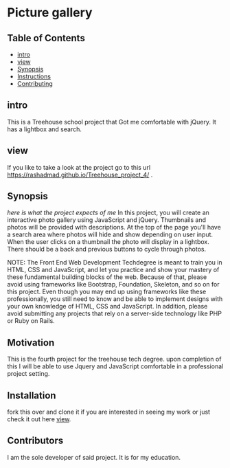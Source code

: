 # Picture gallery

## Table of Contents

* [intro](#intro)
* [view](#view)
* [Synopsis](#view)
* [Instructions](#instructions)
* [Contributing](#contributing)

## intro
This is a Treehouse school project that Got me comfortable with jQuery. It has a lightbox and search.

## view
If you like to take a look at the project go to this url https://rashadmad.github.io/Treehouse_project_4/ .

## Synopsis
_here is what the project expects of me_
In this project, you will create an interactive photo gallery using JavaScript and jQuery. Thumbnails and photos will be provided with descriptions.
At the top of the page you'll have a search area where photos will hide and show depending on user input. When the user clicks on a thumbnail the photo will display in a lightbox. There should be a back and previous buttons to cycle through photos.

NOTE: The Front End Web Development Techdegree is meant to train you in HTML, CSS and JavaScript, and let you practice and show your mastery of these fundamental building blocks of the web. Because of that, please avoid using frameworks like Bootstrap, Foundation, Skeleton, and so on for this project. Even though you may end up using frameworks like these professionally, you still need to know and be able to implement designs with your own knowledge of HTML, CSS and JavaScript.
In addition, please avoid submitting any projects that rely on a server-side technology like PHP or Ruby on Rails.


## Motivation
This is the fourth project for the treehouse tech degree. upon completion of this I will be able to use
Jquery and JavaScript comfortable in a professional project setting.

## Installation
fork this over and clone it if you are interested in seeing my work or just check it out here [view](#view).


## Contributors
I am the sole developer of said project. It is for my education.
